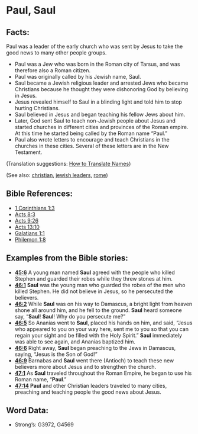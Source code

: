 # Paul, Saul

## Facts:

Paul was a leader of the early church who was sent by Jesus to take the good news to many other people groups.

* Paul was a Jew who was born in the Roman city of Tarsus, and was therefore also a Roman citizen.
* Paul was originally called by his Jewish name, Saul.
* Saul became a Jewish religious leader and arrested Jews who became Christians because he thought they were dishonoring God by believing in Jesus.
* Jesus revealed himself to Saul in a blinding light and told him to stop hurting Christians.
* Saul believed in Jesus and began teaching his fellow Jews about him.
* Later, God sent Saul to teach non-Jewish people about Jesus and started churches in different cities and provinces of the Roman empire. At this time he started being called by the Roman name “Paul.”
* Paul also wrote letters to encourage and teach Christians in the churches in these cities. Several of these letters are in the New Testament.

(Translation suggestions: [How to Translate Names](rc://en/ta/man/translate/translate-names))

(See also: [christian](../kt/christian.md), [jewish leaders](../other/jewishleaders.md), [rome](../names/rome.md))

## Bible References:

* [1 Corinthians 1:3](rc://en/tn/help/1co/01/03)
* [Acts 8:3](rc://en/tn/help/act/08/03)
* [Acts 9:26](rc://en/tn/help/act/09/26)
* [Acts 13:10](rc://en/tn/help/act/13/10)
* [Galatians 1:1](rc://en/tn/help/gal/01/01)
* [Philemon 1:8](rc://en/tn/help/phm/01/08)

## Examples from the Bible stories:

* __[45:6](rc://en/tn/help/obs/45/06)__ A young man named __Saul__ agreed with the people who killed Stephen and guarded their robes while they threw stones at him.
* __[46:1](rc://en/tn/help/obs/46/01)__ __Saul__ was the young man who guarded the robes of the men who killed Stephen. He did not believe in Jesus, so he persecuted the believers.
* __[46:2](rc://en/tn/help/obs/46/02)__ While __Saul__ was on his way to Damascus, a bright light from heaven shone all around him, and he fell to the ground. __Saul__ heard someone say, “__Saul__! __Saul__! Why do you persecute me?”
* __[46:5](rc://en/tn/help/obs/46/05)__ So Ananias went to __Saul__, placed his hands on him, and said, “Jesus who appeared to you on your way here, sent me to you so that you can regain your sight and be filled with the Holy Spirit.” __Saul__ immediately was able to see again, and Ananias baptized him.
* __[46:6](rc://en/tn/help/obs/46/06)__ Right away, __Saul__ began preaching to the Jews in Damascus, saying, “Jesus is the Son of God!”
* __[46:9](rc://en/tn/help/obs/46/09)__ Barnabas and __Saul__ went there (Antioch) to teach these new believers more about Jesus and to strengthen the church.
* __[47:1](rc://en/tn/help/obs/47/01)__ As __Saul__ traveled throughout the Roman Empire, he began to use his Roman name, “__Paul__.”
* __[47:14](rc://en/tn/help/obs/47/14)__ __Paul__ and other Christian leaders traveled to many cities, preaching and teaching people the good news about Jesus.

## Word Data:

* Strong’s: G3972, G4569
